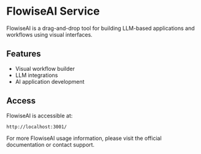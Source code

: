 # FlowiseAI Service

FlowiseAI is a drag-and-drop tool for building LLM-based applications and workflows using visual interfaces.

## Features

- Visual workflow builder
- LLM integrations
- AI application development

## Access

FlowiseAI is accessible at:

```
http://localhost:3001/
```

For more FlowiseAI usage information, please visit the official documentation or contact support.
